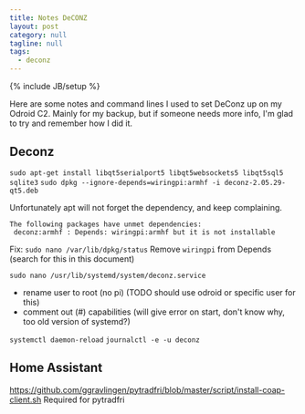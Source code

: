 ```yaml
---
title: Notes DeCONZ
layout: post
category: null
tagline: null
tags:
  - deconz
---
```


{% include JB/setup %}

Here are some notes and command lines I used to set DeConz up on my Odroid C2. Mainly for my backup, but if someone needs more info, I'm glad to try and remember how I did it.

## Deconz

```sudo apt-get install libqt5serialport5 libqt5websockets5 libqt5sql5 sqlite3```
```sudo dpkg --ignore-depends=wiringpi:armhf -i deconz-2.05.29-qt5.deb```

Unfortunately apt will not forget the dependency, and keep complaining.

```
The following packages have unmet dependencies:
 deconz:armhf : Depends: wiringpi:armhf but it is not installable
```

Fix: ```sudo nano /var/lib/dpkg/status```
Remove `wiringpi` from Depends (search for this in this document)

```sudo nano /usr/lib/systemd/system/deconz.service```
- rename user to root (no pi) (TODO should use odroid or specific user for this)
- comment out (#) capabilities (will give error on start, don't know why, too old version of systemd?)

```systemctl daemon-reload```
```journalctl -e -u deconz```

## Home Assistant

https://github.com/ggravlingen/pytradfri/blob/master/script/install-coap-client.sh
Required for pytradfri